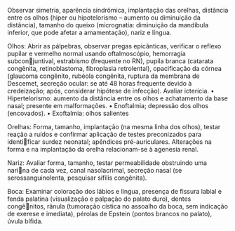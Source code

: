 Observar simetria, aparência sindrômica, implantação das orelhas, distância entre os olhos (hiper ou hipotelorismo – aumento ou diminuição da distância), tamanho do queixo (micrognatia: diminuição da mandíbula inferior, que pode afetar a amamentação), nariz e língua.

Olhos: 
Abrir as pálpebras, observar pregas epicânticas, verificar o reflexo pupilar e vermelho normal usando oftalmoscópio, hemorragia subconjuntival, estrabismo (frequente no RN), pupila branca (catarata congênita, retinoblastoma, fibroplasia retrolental), opacificação da córnea (glaucoma congênito, rubéola congênita, ruptura da membrana de Descemet, secreção ocular: se até 48 horas frequente devido à credeização; após, considerar hipótese de infecção). 
Avaliar icterícia. • Hipertelorismo: aumento da distância entre os olhos e achatamento da base nasal; presente em malformações. • Enoftalmia; depressão dos olhos (encovados). • Exoftalmia: olhos salientes

Orelhas: Forma, tamanho, implantação (na mesma linha dos olhos), testar reação a ruídos e confirmar aplicação de testes preconizados para identificar surdez neonatal; apêndices pré-auriculares. Alterações na forma e na implantação da orelha relacionam-se à agenesia renal.

Nariz: Avaliar forma, tamanho, testar permeabilidade obstruindo uma narina de cada vez, canal nasolacrimal, secreção nasal (se serossanguinolenta, pesquisar sífilis congênita).

Boca: Examinar coloração dos lábios e língua, presença de fissura labial e fenda palatina (visualização e palpação do palato duro), dentes congênitos, rânula (tumoração cística no assoalho da boca, sem indicação de exerese e imediata), pérolas de Epstein (pontos brancos no palato), úvula bífida.